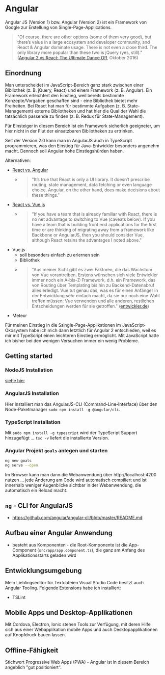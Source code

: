 # Angular

Angular JS (Version 1) bzw. Angular (Version 2) ist ein Framework von Google zur Erstellung von Single-Page-Applications.

> "Of course, there are other options (some of them very good), but there’s value in a large ecosystem and developer community, and React & Angular dominate usage. There is not even a close third. The only library more popular than these two is jQuery (yes, still)." ([Angular 2 vs React: The Ultimate Dance Off](https://medium.com/javascript-scene/angular-2-vs-react-the-ultimate-dance-off-60e7dfbc379c), Oktober 2016)

## Einordnung

Man unterscheidet im JavaScript-Bereich ganz stark zwischen einer Bibliothek (z. B. jQuery, React) und einem Framework (z. B. Angular). Ein Framework erleichtert den Einstieg, weil bereits bestimmte Konzepte/Vorgaben geschaffen sind - eine Bibliothek bietet mehr Freiheiten. Bei React hat man für bestimmte Aufgaben (z. B. State-Management) externe Bibliotheken und hat hier die Qual der Wahl die tatsächlich passende zu finden (z. B. Redux für State-Management).

Für Einsteiger in diesem Bereich ist ein Framework sicherlich geeigneter, um hier nicht in der Flut der einsatzbaren Bibliotheken zu ertrinken.

Seit der Version 2.0 kann man in AngularJS auch in TypeScript programmieren, was den Einstieg für Java-Entwickler besonders angenehm macht. Dennoch soll Angular hohe Einstiegshürden haben.

Alternativen:

* [React vs. Angular](https://javascriptreport.com/why-is-react-more-popular-than-angular/)
  * > "It’s true that React is only a UI library. It doesn’t prescribe routing, state management, data fetching or even language choice. Angular, on the other hand, does make decisions about these things."
* [React vs. Vue.js](https://javascriptreport.com/how-is-react-different-from-vue/)
  * > "If you have a team that is already familiar with React, there is no net advantage to switching to Vue (caveats below). If you have a team that is building front end applications for the first time or are thinking of migrating away from a framework like Backbone or AngularJS, then you should consider Vue, although React retains the advantages I noted above."
* Vue.js
  * soll besonders einfach zu erlernen sein
  * Bibliothek
  * > "Aus meiner Sicht gibt es zwei Faktoren, die das Wachstum von Vue vorantreiben. Erstens wünschen sich viele Entwickler immer noch ein A-bis-Z-Framework, d.h. ein Framework, das von Routing über Templating bis hin zu Backend-Datenabruf alles erledigt. Vue tut genau das, was es für einen Anfänger in der Entwicklung sehr einfach macht, da sie nur noch eine Wahl treffen müssen: Vue verwenden und alle anderen, restlichen Entscheidungen werden für sie getroffen." ([entwickler.de](https://entwickler.de/online/javascript/javascript-vue-579827096.html))
* Meteor

Für meinen Einstieg in die Ssingle-Page-Applikationen im JavaScript-Ökosystem habe ich mich dann letztlich für Angular 2 entschieden, weil es mir mit TypeScript einen leichteren Einstieg ermöglicht. Mit JavaScript hatte ich bisher bei den wenigen Versuchen immer ein wenig Probleme.

## Getting started

### NodeJS Installation

[siehe hier](nodejs.md)
 
### AngularJS Installation

Hier installiert man das AngularJS-CLI (Command-Line-Interface) über den Node-Paketmanager `sudo npm install -g @angular/cli`.

### TypeScript Installation

Mit `sudo npm install -g typescript` wird der TypeScript Support hinzugefügt ... `tsc -v` liefert die installierte Version.

### Angular Projekt `goals` anlegen und starten

```bash
ng new goals
ng serve --open
```

Im Browser kann man dann die Webanwendung über http://localhost:4200 nutzen ... jede Änderung am Code wird automatisch compiliert und ist innerhalb weniger Augenblicke sichtbar in der Webanwendung, die automatisch ein Reload macht.

## `ng` - CLI for AngularJS

* https://github.com/angular/angular-cli/blob/master/README.md

## Aufbau einer Angular Anwendung

* besteht aus Komponenten - die Root-Komponente ist die App-Component (`src/app/app.component.ts`), die ganz am Anfang des Applikationsstarts geladen wird

## Entwicklungsumgebung

Mein Lieblingseditor für Textdateien Visual Studio Code besitzt auch Angular Tooling. Folgende Extensions habe ich installiert:

* TSLint

## Mobile Apps und Desktop-Applikationen

Mit Cordova, Electron, Ionic stehen Tools zur Verfügung, mit deren Hilfe sich aus einer Webapplikation mobile Apps und auch Desktopapplikationen auf Knopfdruck bauen lassen.

## Offline-Fähigkeit

Stichwort Progressive Web Apps (PWA) - Angular ist in diesem Bereich angeblich "gut positioniert".